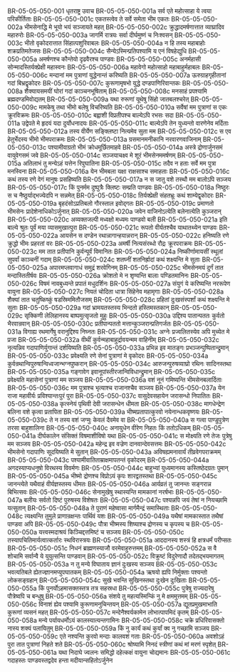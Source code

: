 BR-05-05-050-001	धृतराष्ट्र उवाच
BR-05-05-050-001a	सर्व एते महोत्साहा ये त्वया परिकीर्तिताः
BR-05-05-050-001c	एकतस्त्वेव ते सर्वे समेता भीम एकतः
BR-05-05-050-002a	भीमसेनाद्धि मे भूयो भयं सञ्जायते महत्
BR-05-05-050-002c	क्रुद्धादमर्षणात्तात व्याघ्रादिव महारुरोः
BR-05-05-050-003a	जागर्मि रात्रयः सर्वा दीर्घमुष्णं च निःश्वसन्
BR-05-05-050-003c	भीतो वृकोदरात्तात सिंहात्पशुरिवाबलः
BR-05-05-050-004a	न हि तस्य महाबाहोः शक्रप्रतिमतेजसः
BR-05-05-050-004c	सैन्येऽस्मिन्प्रतिपश्यामि य एनं विषहेद्युधि
BR-05-05-050-005a	अमर्षणश्च कौन्तेयो दृढवैरश्च पाण्डवः
BR-05-05-050-005c	अनर्महासी सोन्मादस्तिर्यक्प्रेक्षी महास्वनः
BR-05-05-050-006a	महावेगो महोत्साहो महाबाहुर्महाबलः
BR-05-05-050-006c	मन्दानां मम पुत्राणां युद्धेनान्तं करिष्यति
BR-05-05-050-007a	ऊरुग्राहगृहीतानां गदां बिभ्रद्वृकोदरः
BR-05-05-050-007c	कुरूणामृषभो युद्धे दण्डपाणिरिवान्तकः
BR-05-05-050-008a	शैक्यायसमयीं घोरां गदां काञ्चनभूषिताम्
BR-05-05-050-008c	मनसाहं प्रपश्यामि ब्रह्मदण्डमिवोद्यतम्
BR-05-05-050-009a	यथा रुरूणां यूथेषु सिंहो जातबलश्चरेत्
BR-05-05-050-009c	मामकेषु तथा भीमो बलेषु विचरिष्यति
BR-05-05-050-010a	सर्वेषां मम पुत्राणां स एकः क्रूरविक्रमः
BR-05-05-050-010c	बह्वाशी विप्रतीपश्च बाल्येऽपि रभसः सदा
BR-05-05-050-011a	उद्वेपते मे हृदयं यदा दुर्योधनादयः
BR-05-05-050-011c	बाल्येऽपि तेन युध्यन्तो वारणेनेव मर्दिताः
BR-05-05-050-012a	तस्य वीर्येण सङ्क्लिष्टा नित्यमेव सुता मम
BR-05-05-050-012c	स एव हेतुर्भेदस्य भीमो भीमपराक्रमः
BR-05-05-050-013a	ग्रसमानमनीकानि नरवारणवाजिनाम्
BR-05-05-050-013c	पश्यामीवाग्रतो भीमं क्रोधमूर्छितमाहवे
BR-05-05-050-014a	अस्त्रे द्रोणार्जुनसमं वायुवेगसमं जवे
BR-05-05-050-014c	सञ्जयाचक्ष्व मे शूरं भीमसेनममर्षणम्
BR-05-05-050-015a	अतिलाभं तु मन्येऽहं यत्तेन रिपुघातिना
BR-05-05-050-015c	तदैव न हताः सर्वे मम पुत्रा मनस्विना
BR-05-05-050-016a	येन भीमबला यक्षा राक्षसाश्च समाहताः
BR-05-05-050-016c	कथं तस्य रणे वेगं मानुषः प्रसहिष्यति
BR-05-05-050-017a	न स जातु वशे तस्थौ मम बालोऽपि सञ्जय
BR-05-05-050-017c	किं पुनर्मम दुष्पुत्रैः क्लिष्टः सम्प्रति पाण्डवः
BR-05-05-050-018a	निष्ठुरः स च नैष्ठुर्याद्भज्येदपि न सन्नमेत्
BR-05-05-050-018c	तिर्यक्प्रेक्षी संहतभ्रूः कथं शाम्येद्वृकोदरः
BR-05-05-050-019a	बृहदंसोऽप्रतिबलो गौरस्ताल इवोद्गतः
BR-05-05-050-019c	प्रमाणतो भीमसेनः प्रादेशेनाधिकोऽर्जुनात्
BR-05-05-050-020a	जवेन वाजिनोऽत्येति बलेनात्येति कुञ्जरान्
BR-05-05-050-020c	अव्यक्तजल्पी मध्वक्षो मध्यमः पाण्डवो बली
BR-05-05-050-021a	इति बाल्ये श्रुतः पूर्वं मया व्यासमुखात्पुरा
BR-05-05-050-021c	रूपतो वीर्यतश्चैव याथातथ्येन पाण्डवः
BR-05-05-050-022a	आयसेन स दण्डेन रथान्नागान्हयान्नरान्
BR-05-05-050-022c	हनिष्यति रणे क्रुद्धो भीमः प्रहरतां वरः
BR-05-05-050-023a	अमर्षी नित्यसंरब्धो रौद्रः क्रूरपराक्रमः
BR-05-05-050-023c	मम तात प्रतीपानि कुर्वन्पूर्वं विमानितः
BR-05-05-050-024a	निष्कीर्णामायसीं स्थूलां सुपर्वां काञ्चनीं गदाम्
BR-05-05-050-024c	शतघ्नीं शतनिर्ह्रादां कथं शक्ष्यन्ति मे सुताः
BR-05-05-050-025a	अपारमप्लवागाधं समुद्रं शरवेगिनम्
BR-05-05-050-025c	भीमसेनमयं दुर्गं तात मन्दास्तितीर्षवः
BR-05-05-050-026a	क्रोशतो मे न शृण्वन्ति बालाः पण्डितमानिनः
BR-05-05-050-026c	विषमं नावबुध्यन्ते प्रपातं मधुदर्शिनः
BR-05-05-050-027a	संयुगं ये करिष्यन्ति नररूपेण वायुना
BR-05-05-050-027c	नियतं चोदिता धात्रा सिंहेनेव महामृगाः
BR-05-05-050-028a	शैक्यां तात चतुष्किष्कुं षडस्रिममितौजसम्
BR-05-05-050-028c	प्रहितां दुःखसंस्पर्शां कथं शक्ष्यन्ति मे सुताः
BR-05-05-050-029a	गदां भ्रामयतस्तस्य भिन्दतो हस्तिमस्तकान्
BR-05-05-050-029c	सृक्किणी लेलिहानस्य बाष्पमुत्सृजतो मुहुः
BR-05-05-050-030a	उद्दिश्य पातान्पततः कुर्वतो भैरवान्रवान्
BR-05-05-050-030c	प्रतीपान्पततो मत्तान्कुञ्जरान्प्रतिगर्जतः
BR-05-05-050-031a	विगाह्य रथमार्गेषु वरानुद्दिश्य निघ्नतः
BR-05-05-050-031c	अग्नेः प्रज्वलितस्येव अपि मुच्येत मे प्रजा
BR-05-05-050-032a	वीथीं कुर्वन्महाबाहुर्द्रावयन्मम वाहिनीम्
BR-05-05-050-032c	नृत्यन्निव गदापाणिर्युगान्तं दर्शयिष्यति
BR-05-05-050-033a	प्रभिन्न इव मातङ्गः प्रभञ्जन्पुष्पितान्द्रुमान्
BR-05-05-050-033c	प्रवेक्ष्यति रणे सेनां पुत्राणां मे वृकोदरः
BR-05-05-050-034a	कुर्वन्रथान्विपुरुषान्विध्वजान्भग्नपुष्करान्
BR-05-05-050-034c	आरुजन्पुरुषव्याघ्रो रथिनः सादिनस्तथा
BR-05-05-050-035a	गङ्गावेग इवानूपांस्तीरजान्विविधान्द्रुमान्
BR-05-05-050-035c	प्रवेक्ष्यति महासेनां पुत्राणां मम सञ्जय
BR-05-05-050-036a	वशं नूनं गमिष्यन्ति भीमसेनबलार्दिताः
BR-05-05-050-036c	मम पुत्राश्च भृत्याश्च राजानश्चैव सञ्जय
BR-05-05-050-037a	येन राजा महावीर्यः प्रविश्यान्तःपुरं पुरा
BR-05-05-050-037c	वासुदेवसहायेन जरासन्धो निपातितः
BR-05-05-050-038a	कृत्स्नेयं पृथिवी देवी जरासन्धेन धीमता
BR-05-05-050-038c	मागधेन्द्रेण बलिना वशे कृत्वा प्रतापिता
BR-05-05-050-039a	भीष्मप्रतापात्कुरवो नयेनान्धकवृष्णयः
BR-05-05-050-039c	ते न तस्य वशं जग्मुः केवलं दैवमेव वा
BR-05-05-050-040a	स गत्वा पाण्डुपुत्रेण तरसा बाहुशालिना
BR-05-05-050-040c	अनायुधेन वीरेण निहतः किं ततोऽधिकम्
BR-05-05-050-041a	दीर्घकालेन संसिक्तं विषमाशीविषो यथा
BR-05-05-050-041c	स मोक्ष्यति रणे तेजः पुत्रेषु मम सञ्जय
BR-05-05-050-042a	महेन्द्र इव वज्रेण दानवान्देवसत्तमः
BR-05-05-050-042c	भीमसेनो गदापाणिः सूदयिष्यति मे सुतान्
BR-05-05-050-043a	अविषह्यमनावार्यं तीव्रवेगपराक्रमम्
BR-05-05-050-043c	पश्यामीवातिताम्राक्षमापतन्तं वृकोदरम्
BR-05-05-050-044a	अगदस्याप्यधनुषो विरथस्य विवर्मणः
BR-05-05-050-044c	बाहुभ्यां युध्यमानस्य कस्तिष्ठेदग्रतः पुमान्
BR-05-05-050-045a	भीष्मो द्रोणश्च विप्रोऽयं कृपः शारद्वतस्तथा
BR-05-05-050-045c	जानन्त्येते यथैवाहं वीर्यज्ञस्तस्य धीमतः
BR-05-05-050-046a	आर्यव्रतं तु जानन्तः सङ्गरान्न बिभित्सवः
BR-05-05-050-046c	सेनामुखेषु स्थास्यन्ति मामकानां नरर्षभाः
BR-05-05-050-047a	बलीयः सर्वतो दिष्टं पुरुषस्य विशेषतः
BR-05-05-050-047c	पश्यन्नपि जयं तेषां न नियच्छामि यत्सुतान्
BR-05-05-050-048a	ते पुराणं महेष्वासा मार्गमैन्द्रं समास्थिताः
BR-05-05-050-048c	त्यक्ष्यन्ति तुमुले प्राणान्रक्षन्तः पार्थिवं यशः
BR-05-05-050-049a	यथैषां मामकास्तात तथैषां पाण्डवा अपि
BR-05-05-050-049c	पौत्रा भीष्मस्य शिष्याश्च द्रोणस्य च कृपस्य च
BR-05-05-050-050a	यत्त्वस्मदाश्रयं किञ्चिद्दत्तमिष्टं च सञ्जय
BR-05-05-050-050c	तस्यापचितिमार्यत्वात्कर्तारः स्थविरास्त्रयः
BR-05-05-050-051a	आददानस्य शस्त्रं हि क्षत्रधर्मं परीप्सतः
BR-05-05-050-051c	निधनं ब्राह्मणस्याजौ वरमेवाहुरुत्तमम्
BR-05-05-050-052a	स वै शोचामि सर्वान्वै ये युयुत्सन्ति पाण्डवान्
BR-05-05-050-052c	विक्रुष्टं विदुरेणादौ तदेतद्भयमागतम्
BR-05-05-050-053a	न तु मन्ये विघाताय ज्ञानं दुःखस्य सञ्जय
BR-05-05-050-053c	भवत्यतिबले ह्येतज्ज्ञानमप्युपघातकम्
BR-05-05-050-054a	ऋषयो ह्यपि निर्मुक्ताः पश्यन्तो लोकसङ्ग्रहान्
BR-05-05-050-054c	सुखे भवन्ति सुखिनस्तथा दुःखेन दुःखिताः
BR-05-05-050-055a	किं पुनर्योऽहमासक्तस्तत्र तत्र सहस्रधा
BR-05-05-050-055c	पुत्रेषु राज्यदारेषु पौत्रेष्वपि च बन्धुषु
BR-05-05-050-056a	संशये तु महत्यस्मिन्किं नु मे क्षममुत्तमम्
BR-05-05-050-056c	विनाशं ह्येव पश्यामि कुरूणामनुचिन्तयन्
BR-05-05-050-057a	द्यूतप्रमुखमाभाति कुरूणां व्यसनं महत्
BR-05-05-050-057c	मन्देनैश्वर्यकामेन लोभात्पापमिदं कृतम्
BR-05-05-050-058a	मन्ये पर्यायधर्मोऽयं कालस्यात्यन्तगामिनः
BR-05-05-050-058c	चक्रे प्रधिरिवासक्तो नास्य शक्यं पलायितुम्
BR-05-05-050-059a	किं नु कार्यं कथं कुर्यां क्व नु गच्छामि सञ्जय
BR-05-05-050-059c	एते नश्यन्ति कुरवो मन्दाः कालवशं गताः
BR-05-05-050-060a	अवशोऽहं पुरा तात पुत्राणां निहते शते
BR-05-05-050-060c	श्रोष्यामि निनदं स्त्रीणां कथं मां मरणं स्पृशेत्
BR-05-05-050-061a	यथा निदाघे ज्वलनः समिद्धो दहेत्कक्षं वायुना चोद्यमानः
BR-05-05-050-061c	गदाहस्तः पाण्डवस्तद्वदेव हन्ता मदीयान्सहितोऽर्जुनेन
